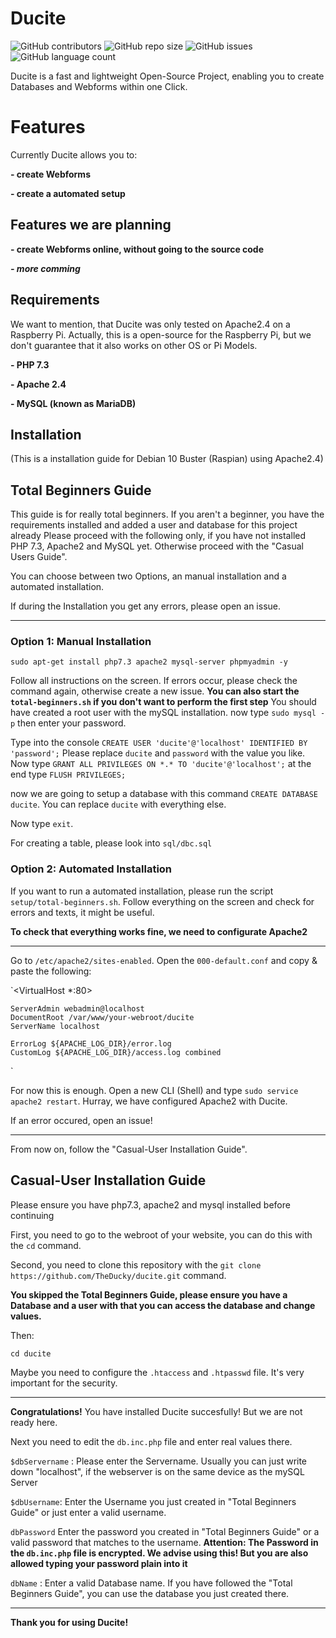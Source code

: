 # Ducite
![GitHub contributors](https://img.shields.io/github/contributors/TheDucky/ducite)  ![GitHub repo size](https://img.shields.io/github/repo-size/TheDucky/ducite)  ![GitHub issues](https://img.shields.io/github/issues-raw/TheDucky/ducite)   ![GitHub language count](https://img.shields.io/github/languages/count/TheDucky/ducite)

Ducite is a fast and lightweight Open-Source Project, enabling you to create Databases and Webforms within one Click.





# Features
Currently Ducite allows you to:

**- create Webforms**

**- create a automated setup**

## Features we are planning

**- create Webforms online, without going to the source code**

***- more comming***

## Requirements

We want to mention, that Ducite was only tested on Apache2.4 on a Raspberry Pi. Actually, this is a open-source for the Raspberry Pi, but we don't guarantee that it also works on other OS or Pi Models.

**- PHP 7.3**

**- Apache 2.4**

**- MySQL (known as MariaDB)**

## Installation
(This is a installation guide for Debian 10 Buster (Raspian) using Apache2.4)

## Total Beginners Guide

This guide is for really total beginners. If you aren't a beginner, you have the requirements installed and added a user and database for this project already
Please proceed with the following only, if you have not installed PHP 7.3, Apache2 and MySQL yet.
Otherwise proceed with the "Casual Users Guide".

You can choose between two Options, an manual installation and a automated installation.

If during the Installation you get any errors, please open an issue.
***

### Option 1: Manual Installation

`sudo apt-get install php7.3 apache2 mysql-server phpmyadmin -y`

Follow all instructions on the screen. If errors occur, please check the command again, otherwise create a new issue.
**You can also start the `total-beginners.sh` if you don't want to perform the first step**
You should have created a root user with the mySQL installation.
now type `sudo mysql -p` then enter your password.

Type into the console `CREATE USER 'ducite'@'localhost' IDENTIFIED BY 'password';`
Please replace `ducite` and `password` with the value you like.
Now type `GRANT ALL PRIVILEGES ON *.* TO 'ducite'@'localhost';`
at the end type `FLUSH PRIVILEGES;`

now we are going to setup a database
with this command `CREATE DATABASE ducite`.
You can replace `ducite` with everything else.

Now type `exit`.

For creating a table, please look into `sql/dbc.sql`

### Option 2: Automated Installation

If you want to run a automated installation, please run the script `setup/total-beginners.sh`.
Follow everything on the screen and check for errors and texts, it might be useful.

**To check that everything works fine, we need to configurate Apache2**

***

Go to `/etc/apache2/sites-enabled`.
Open the `000-default.conf` and copy & paste the following:


`<VirtualHost *:80>

	ServerAdmin webadmin@localhost
	DocumentRoot /var/www/your-webroot/ducite
	ServerName localhost

	ErrorLog ${APACHE_LOG_DIR}/error.log
	CustomLog ${APACHE_LOG_DIR}/access.log combined
</VirtualHost>`

For now this is enough.
Open a new CLI (Shell) and type `sudo service apache2 restart`.
Hurray, we have configured Apache2 with Ducite.


If an error occured, open an issue!
***

From now on, follow the "Casual-User Installation Guide".

## Casual-User Installation Guide
Please ensure you have php7.3, apache2 and mysql installed before continuing

First, you need to go to the webroot of your website, you can do this with the `cd` command.

Second, you need to clone this repository with the 
`git clone https://github.com/TheDucky/ducite.git` command.

**You skipped the Total Beginners Guide, please ensure you have a Database and a user with that you can access the database and change values.**

Then:

`cd ducite`

Maybe you need to configure the `.htaccess` and `.htpasswd` file. It's very important for the security.

***

**Congratulations!** You have installed Ducite succesfully!
But we are not ready here.

Next you need to edit the `db.inc.php` file and enter real values there.

`$dbServername` : Please enter the Servername. Usually you can just write down "localhost", if the webserver is on the same device as the mySQL Server

`$dbUsername`: Enter the Username you just created in "Total Beginners Guide" or just enter a valid username.

`dbPassword` Enter the password you created in "Total Beginners Guide" or a valid password that matches to the username.
**Attention: The Password in the `db.inc.php` file is encrypted. We advise using this! But you are also allowed typing your password plain into it**

`dbName` :  Enter a valid Database name. If you have followed the "Total Beginners Guide", you can use the database you just created there.






***

**Thank you for using Ducite!**
